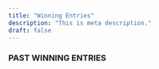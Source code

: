 ```yaml
---
title: "Winning Entries"
description: "This is meta description."
draft: false
---
```

### PAST WINNING ENTRIES